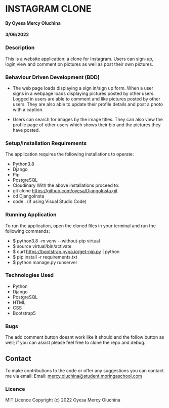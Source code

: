 # INSTAGRAM CLONE
#### By Oyesa Mercy Oluchina
#### 3/06/2022

### Description
This is a website application: a clone for Instagram. Users can sign-up, login,view and comment on pictures as well as post their own pictures. 

### Behaviour Driven Development (BDD)
* The web page loads displaying a sign in/sign up form. When a user signs in a webpage loads displaying pictures posted by other users. Logged in users are able to comment and like pictures posted by other users. They are also able to update their profile details and post a photo with a caption.

* Users can search for images by the image titles. They can also view the profile page of other users which shows their bio and the pictures they have posted.

### Setup/Installation Requirements
The application requires the following installations to operate:
* Python3.8
* Django 
* Pip 
* PostgreSQL
* Cloudinary
With the above installations proceed to:
* git clone https://github.com/oyesa/DjangoInsta.git
* cd DjangoInsta
* code . (if using Visual Studio Code) 

### Running Application
To run the application, open the cloned files in your terminal and run the following commands:
* $ python3.8 -m venv --without-pip virtual
* $ source virtual/bin/activate
* $ curl https://bootstrap.pypa.io/get-pip.py | python
* $ pip install -r requirements.txt
* $ python manage.py runserver


### Technologies Used
* Python
* Django
* PostgreSQL
* HTML
* CSS
* Bootstrap5

### Bugs
The add comment button doesnt work like it should and the follow button as well; if you can assist please feel free to clone the repo and debug.

## Contact
To make contributions to the code or offer any suggestions you can contact me via email:
  Email: mercy.oluchina@student.moringaschool.com

### Licence
 MIT Licence
 Copyright (c) 2022 Oyesa Mercy Oluchina